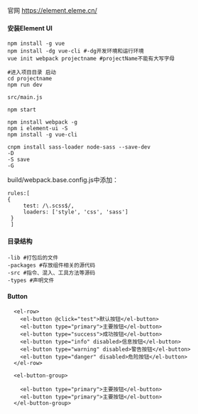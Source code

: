 官网 https://element.eleme.cn/



#### 安装Element UI

```
npm install -g vue 
npm install -dg vue-cli #-dg开发环境和运行环境
vue init webpack projectname #projectName不能有大写字母

#进入项目目录 启动
cd projectname
npm run dev

src/main.js

npm start

npm install webpack -g
npm i element-ui -S
npm install -g vue-cli   

cnpm install sass-loader node-sass --save-dev
-D 
-S save
-G
```





build/webpack.base.config.js中添加：

```
rules:[
{
     test: /\.scss$/,
     loaders: ['style', 'css', 'sass']
 }
 ]
```



#### 目录结构

```
-lib #打包后的文件
-packages #存放组件相关的源代码
-src #指令、混入、工具方法等源码
-types #声明文件

```





#### Button

```
  <el-row>
    <el-button @click="test">默认按钮</el-button>
    <el-button type="primary">主要按钮</el-button>
    <el-button type="success">成功按钮</el-button>
    <el-button type="info" disabled>信息按钮</el-button>
    <el-button type="warning" disabled>警告按钮</el-button>
    <el-button type="danger" disabled>危险按钮</el-button>
  </el-row>
  
  <el-button-group>
  
    <el-button type="primary">主要按钮</el-button>
    <el-button type="primary">主要按钮</el-button>
  </el-button-group>
```





```


```

